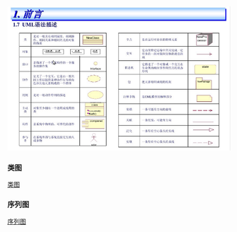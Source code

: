 ![image](https://github.com/ningbaoqi/Tools/blob/master/gif/pic-2.jpg)
###  类图
[类图](https://github.com/ningbaoqi/Tools/blob/master/README-CLASS.md)
###  序列图
[序列图](https://github.com/ningbaoqi/Tools/blob/master/README-XU.md)
